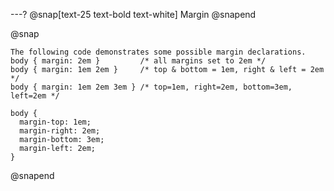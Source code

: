 ---?
@snap[text-25 text-bold text-white]
Margin
@snapend

@snap

```
The following code demonstrates some possible margin declarations.
body { margin: 2em }         /* all margins set to 2em */
body { margin: 1em 2em }     /* top & bottom = 1em, right & left = 2em */
body { margin: 1em 2em 3em } /* top=1em, right=2em, bottom=3em, left=2em */

body {
  margin-top: 1em;
  margin-right: 2em;
  margin-bottom: 3em;
  margin-left: 2em;
}
```

@snapend
